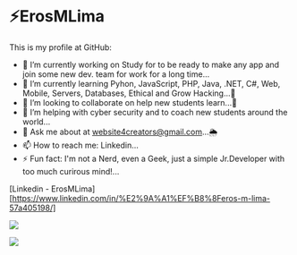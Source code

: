 <h1>⚡️ErosMLima</h1> 
  
  This is my profile at GitHub:

- 🔭 I’m currently working on Study for to be ready to make any app and join some new dev. team for work for a long time...
- 🎯 I’m currently learning Pyhon, JavaScript, PHP, Java, .NET, C#, Web, Mobile, Servers, Databases, Ethical and Grow Hacking...🌱
- 🔰 I’m looking to collaborate on help new students learn...👯
- 🤔 I’m helping with cyber security and to coach new students around the world...
- 💬 Ask me about at website4creators@gmail.com...🌦
- 📫 How to reach me: Linkedin...
- ⚡ Fun fact: I'm not a Nerd, even a Geek, just a simple Jr.Developer with too much curirous mind!...

[Linkedin - ErosMLima]
[https://www.linkedin.com/in/%E2%9A%A1%EF%B8%8Feros-m-lima-57a405198/]

<img src="https://github-readme-stats.vercel.app/api?username=ErosMLima&&show_icons=true&title_color=ffffff&&icon_color=bb2acf&text_color=daf7dc&bg_color=151515" style="max-width:142%;" align="middle">

<img src="https://github-readme-stats.vercel.app/api/top-langs/?username=ErosMLima&layout=compact&theme=jolly"
style="max-width:100%;" align="middle">
